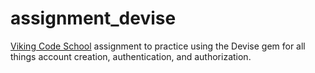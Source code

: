 assignment_devise
=================

[Viking Code School](www.vikingcodeschool.com) assignment to practice using the Devise gem for all things account creation, authentication, and authorization. 
